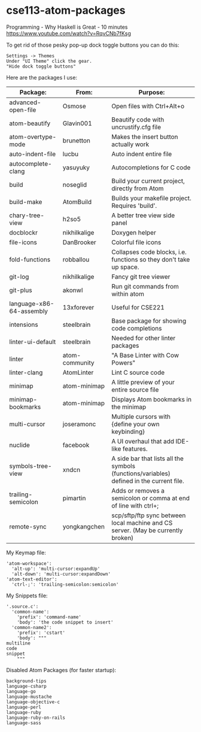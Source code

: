 # cse113-atom-packages

Programming - Why Haskell is Great - 10 minutes
https://www.youtube.com/watch?v=RqvCNb7fKsg

To get rid of those pesky pop-up dock toggle buttons you can do this:
```
Settings -> Themes
Under "UI Theme" click the gear.
"Hide dock toggle buttons"
```

Here are the packages I use:

|Package:|From:|Purpose:|
|--------|-----|--------|
|advanced-open-file|Osmose|Open files with Ctrl+Alt+o|
|atom-beautify|Glavin001|Beautify code with uncrustify.cfg file|
|atom-overtype-mode|brunetton|Makes the insert button actually work|
|auto-indent-file|lucbu|Auto indent entire file|
|autocomplete-clang|yasuyuky|Autocompletions for C code|
|build|noseglid|Build your current project, directly from Atom|
|build-make|AtomBuild|Builds your makefile project. Requires 'build'.|
|chary-tree-view|h2so5|A better tree view side panel|
|docblockr|nikhilkalige|Doxygen helper|
|file-icons|DanBrooker|Colorful file icons|
|fold-functions|robballou|Collapses code blocks, i.e. functions so they don't take up space.|
|git-log|nikhilkalige|Fancy git tree viewer|
|git-plus|akonwl|Run git commands from within atom|
|language-x86-64-assembly|13xforever|Useful for CSE221|
|intensions|steelbrain|Base package for showing code completions|
|linter-ui-default|steelbrain|Needed for other linter packages|
|linter|atom-community|"A Base Linter with Cow Powers"|
|linter-clang|AtomLinter|Lint C source code|
|minimap|atom-minimap|A little preview of your entire source file|
|minimap-bookmarks|atom-minimap|Displays Atom bookmarks in the minimap|
|multi-cursor|joseramonc|Multiple cursors with {define your own keybinding}|
|nuclide|facebook|A UI overhaul that add IDE-like features.|
|symbols-tree-view|xndcn|A side bar that lists all the symbols (functions/variables) defined in the current file.|
|trailing-semicolon|pimartin|Adds or removes a semicolon or comma at end of line with ctrl+;|
|remote-sync|yongkangchen|scp/sftp/ftp sync between local machine and CS server. (May be currently broken)|

My Keymap file:
```
'atom-workspace':
  'alt-up': 'multi-cursor:expandUp'
  'alt-down': 'multi-cursor:expandDown'
'atom-text-editor':
  'ctrl-;': 'trailing-semicolon:semicolon'
```

My Snippets file:
```
'.source.c':
  'common-name':
    'prefix': 'command-name'
    'body': 'the code snippet to insert'
  'common-name2':
    'prefix': 'cstart'
    'body': """
multiline
code
snippet
    """
````

Disabled Atom Packages (for faster startup):
```
background-tips
language-csharp
language-go
language-mustache
language-objective-c
language-perl
language-ruby
language-ruby-on-rails
language-sass
```
